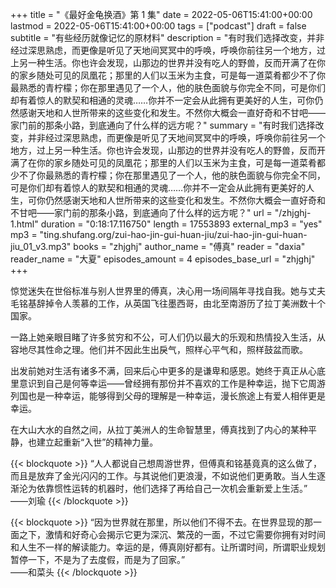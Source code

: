 +++
title = "《最好金龟换酒》第 1 集"
date = 2022-05-06T15:41:00+00:00
lastmod = 2022-05-06T15:41:00+00:00
tags = ["podcast"]
draft = false
subtitle = "有些经历就像记忆的原材料"
description = "有时我们选择改变，并非经过深思熟虑，而更像是听见了天地间冥冥中的呼唤，呼唤你前往另一个地方，过上另一种生活。你也许会发现，山那边的世界并没有吃人的野兽，反而开满了在你的家乡随处可见的凤凰花；那里的人们以玉米为主食，可是每一道菜肴都少不了你最熟悉的青柠檬；你在那里遇见了一个人，他的肤色面貌与你完全不同，可是你们却有着惊人的默契和相通的灵魂……你并不一定会从此拥有更美好的人生，可你仍然感谢天地和人世所带来的这些变化和发生。不然你大概会一直好奇和不甘吧——家门前的那条小路，到底通向了什么样的远方呢？"
summary = "有时我们选择改变，并非经过深思熟虑，而更像是听见了天地间冥冥中的呼唤，呼唤你前往另一个地方，过上另一种生活。你也许会发现，山那边的世界并没有吃人的野兽，反而开满了在你的家乡随处可见的凤凰花；那里的人们以玉米为主食，可是每一道菜肴都少不了你最熟悉的青柠檬；你在那里遇见了一个人，他的肤色面貌与你完全不同，可是你们却有着惊人的默契和相通的灵魂……你并不一定会从此拥有更美好的人生，可你仍然感谢天地和人世所带来的这些变化和发生。不然你大概会一直好奇和不甘吧——家门前的那条小路，到底通向了什么样的远方呢？"
url = "/zhjghj-1.html"
duration = "0:18:17.116750"
length = 17553893
external_mp3 = "yes"
mp3 = "ting.shufang.org/zui-hao-jin-gui-huan-jiu/zui-hao-jin-gui-huan-jiu_01_v3.mp3"
books = "zhjghj"
author_name = "傅真"
reader = "daxia"
reader_name = "大夏"
episodes_amount = 4
episodes_base_url = "zhjghj"
+++

惊觉迷失在世俗标准与别人世界里的傅真，决心用一场间隔年寻找自我。她与丈夫毛铭基辞掉令人羡慕的工作，从英国飞往墨西哥，由北至南游历了拉丁美洲数十个国家。

一路上她亲眼目睹了许多贫穷和不公，可人们仍以最大的乐观和热情投入生活，从容地尽其性命之理。他们并不因此生出戾气，照样心平气和，照样鼓盆而歌。

出发前她对生活有诸多不满，回来后心中更多的是谦卑和感恩。她终于真正从心底里意识到自己是何等幸运——曾经拥有那份并不喜欢的工作是种幸运，抛下它周游列国也是一种幸运，能够得到父母的理解是一种幸运，漫长旅途上有爱人相伴更是幸运。

在大山大水的自然之间，从拉丁美洲人的生命智慧里，傅真找到了内心的某种平静，也建立起重新“入世”的精神力量。

{{< blockquote >}}
“人人都说自己想周游世界，但傅真和铭基竟真的这么做了，而且是放弃了金光闪闪的工作。与其说他们更浪漫，不如说他们更勇敢。当人生逐渐沦为依靠惯性运转的机器时，他们选择了再给自己一次机会重新爱上生活。”  
——刘瑜
{{< /blockquote >}}

{{< blockquote >}}
“因为世界就在那里，所以他们不得不去。在世界显现的那一面之下，激情和好奇心会揭示它更为深沉、繁茂的一面，不过它需要你拥有对时间和人生不一样的解读能力。幸运的是，傅真刚好都有。让所谓时间，所谓职业规划暂停一下，不是为了去度假，而是为了回家。”  
——和菜头
{{< /blockquote >}}
